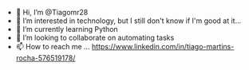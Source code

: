 - 👋 Hi, I’m @Tiagomr28
- 👀 I’m interested in technology, but I still don't know if I'm good at it...
- 🌱 I’m currently learning Python
- 💞️ I’m looking to collaborate on automating tasks
- 📫 How to reach me ... https://www.linkedin.com/in/tiago-martins-rocha-576519178/

<!---
Tiagomr28/Tiagomr28 is a ✨ special ✨ repository because its `README.md` (this file) appears on your GitHub profile.
You can click the Preview link to take a look at your changes.
--->
